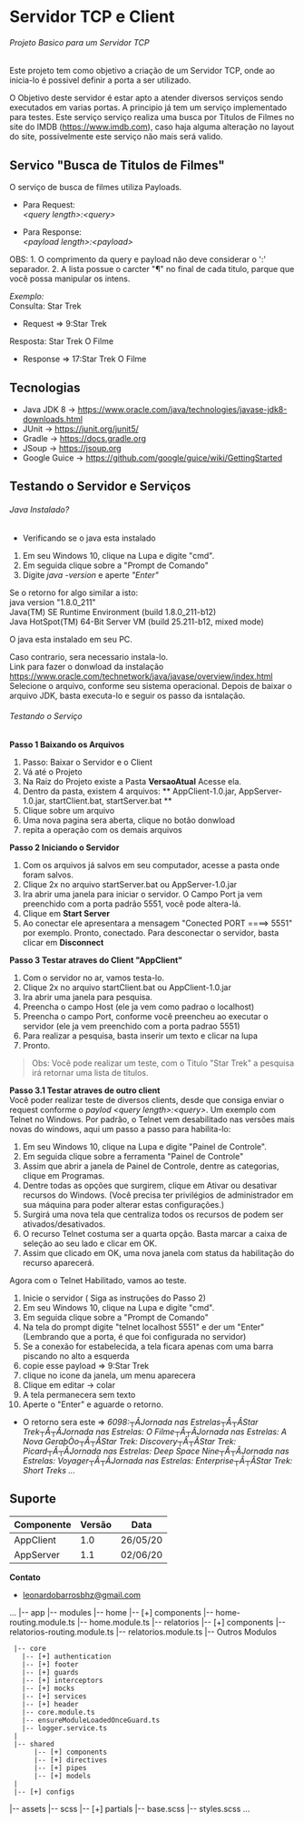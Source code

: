 # Servidor TCP e Client
###### Projeto Basico para um Servidor TCP 
Este projeto tem como objetivo a criação de um Servidor TCP, onde ao inicia-lo é possivel definir a porta a ser utilizado.

O Objetivo deste servidor é estar apto a atender diversos serviços sendo executados em varias portas. 
A principio já tem um serviço implementado para testes. Este serviço serviço realiza uma busca por Titulos de Filmes no site do IMDB 
(https://www.imdb.com), caso haja alguma alteração no layout do site, possivelmente este serviço não mais será valido.

## Servico "Busca de Titulos de Filmes"
O serviço de busca de filmes utiliza Payloads.</br>

- Para Request:<br>
*\<query length\>:\<query\>*  

- Para Response:<br>
*\<payload length\>:\<payload\>*

OBS: 1. O comprimento da query e payload não deve considerar o ':' separador.
     2. A lista possue o carcter "¶" no final de cada titulo, parque que você possa manipular os intens.
     
*Exemplo:*<br>
Consulta: Star Trek <br>
- Request =>  9:Star Trek

Resposta: Star Trek O Filme <br>
- Response =>  17:Star Trek O Filme


## Tecnologias

- Java JDK 8   -> https://www.oracle.com/java/technologies/javase-jdk8-downloads.html
- JUnit        -> https://junit.org/junit5/
- Gradle       -> https://docs.gradle.org
- JSoup        -> https://jsoup.org
- Google Guice -> https://github.com/google/guice/wiki/GettingStarted
 

## Testando o Servidor e Serviços

###### Java Instalado?


- Verificando se o java esta instalado

1. Em seu Windows 10, clique na Lupa e digite "cmd".
2. Em seguida clique sobre a "Prompt de Comando"
3. Digite *java -version* e aperte *"Enter"*
 
Se o retorno for algo similar a isto:<br>
java version "1.8.0_211"<br>
Java(TM) SE Runtime Environment (build 1.8.0_211-b12)<br>
Java HotSpot(TM) 64-Bit Server VM (build 25.211-b12, mixed mode)<br>

O java esta instalado em seu PC.<br>
 
Caso contrario, sera necessario instala-lo.</br> Link para fazer o donwload da instalação https://www.oracle.com/technetwork/java/javase/overview/index.html </br> Selecione o arquivo, conforme seu sistema operacional.
Depois de baixar o arquivo JDK, basta executa-lo e seguir os passo da isntalação.



###### Testando o Serviço 
 
 **Passo 1 Baixando os Arquivos**
 
 1. Passo: Baixar o Servidor e o Client
 2. Vá até o Projeto
 3. Na Raiz do Projeto existe a Pasta **VersaoAtual** Acesse ela.
 4. Dentro da pasta, existem 4 arquivos: ** AppClient-1.0.jar, AppServer-1.0.jar, startClient.bat, startServer.bat **
 5. Clique sobre um arquivo
 6. Uma nova pagina sera aberta, clique no botão donwload
 7. repita a operação com os demais arquivos
 
 **Passo 2 Iniciando o Servidor**
 
 1. Com os arquivos já salvos em seu computador, acesse a pasta onde foram salvos.
 2. Clique 2x no arquivo startServer.bat ou AppServer-1.0.jar
 3. Ira abrir uma janela para iniciar o servidor. O Campo Port ja vem preenchido com a porta padrão 5551, você pode altera-lá. 
 4. Clique em **Start Server**
 5. Ao conectar ele apresentara a mensagem "Conected PORT ====> 5551" por exemplo.
 Pronto, conectado. Para desconectar o servidor, basta clicar em **Disconnect**
 
 **Passo 3 Testar atraves do Client "AppClient"**
 1. Com o servidor no ar, vamos testa-lo.
 2. Clique 2x no arquivo startClient.bat ou AppClient-1.0.jar
 3. Ira abrir uma janela para pesquisa.
 4. Preencha o campo Host (ele ja vem como padrao o localhost)
 5. Preencha o campo Port, conforme você preencheu ao executar o servidor (ele ja vem preenchido com a porta padrao 5551) 
 6. Para realizar a pesquisa, basta inserir um texto e clicar na lupa
 7. Pronto.
  >Obs: Você pode realizar um teste, com o Titulo "Star Trek" a pesquisa irá retornar uma lista de titulos.
 
 **Passo 3.1 Testar atraves de outro client**<br>
 Você poder realizar teste de diversos clients, desde que consiga enviar o request conforme o *paylod* *\<query length\>:\<query\>*.
 Um exemplo com Telnet no Windows. Por padrão, o Telnet vem desabilitado nas versões mais novas do windows, aqui um passo a passo para habilita-lo:
 
 1. Em seu Windows 10, clique na Lupa e digite "Painel de Controle".
 2. Em seguida clique sobre a ferramenta "Painel de Controle"
 3. Assim que abrir a janela de Painel de Controle, dentre as categorias, clique em Programas.
 4. Dentre todas as opções que surgirem, clique em Ativar ou desativar recursos do Windows. (Você precisa ter privilégios de     administrador em sua máquina para poder alterar estas configurações.)
 5. Surgirá uma nova tela que centraliza todos os recursos de podem ser ativados/desativados.
 6. O recurso Telnet costuma ser a quarta opção. Basta marcar a caixa de seleção ao seu lado e clicar em OK.
 7. Assim que clicado em OK, uma nova janela com status da habilitação do recurso aparecerá.
 
 Agora com o Telnet Habilitado, vamos ao teste.
 1. Inicie o servidor ( Siga as instruções do Passo 2)
 2. Em seu Windows 10, clique na Lupa e digite "cmd".
 3. Em seguida clique sobre a "Prompt de Comando"
 4. Na tela do prompt digite "telnet localhost 5551" e der um "Enter" (Lembrando que a porta, é que foi configurada no servidor)
 5. Se a conexão for estabelecida, a tela ficara apenas com uma barra piscando no alto a esquerda
 6. copie esse payload =>  9:Star Trek 
 7. clique no icone da janela, um menu aparecera
 8. Clique em editar -> colar
 9. A tela permanecera sem texto
 10. Aperte o "Enter" e aguarde o retorno.
 
 - O retorno sera este => *6098:┬ÂJornada nas Estrelas┬Â┬ÂStar Trek┬Â┬ÂJornada nas Estrelas: O Filme┬Â┬ÂJornada nas Estrelas: A Nova GeraþÒo┬Â┬ÂStar Trek: Discovery┬Â┬ÂStar Trek: Picard┬Â┬ÂJornada nas Estrelas: Deep Space Nine┬Â┬ÂJornada nas Estrelas: Voyager┬Â┬ÂJornada nas Estrelas: Enterprise┬Â┬ÂStar Trek: Short Treks ...*
 
 
  ## Suporte
  
| Componente  |  Versão  | Data     |
| ------------| ---------|----------|
|  AppClient  |  1.0     | 26/05/20 |
|  AppServer  |  1.1     | 02/06/20 |
  
  
  **Contato**
* leonardobarrosbhz@gmail.com 

...
|-- app
     |-- modules
       |-- home
           |-- [+] components
           |-- home-routing.module.ts
           |-- home.module.ts
	   |-- relatorios
           |-- [+] components
           |-- relatorios-routing.module.ts
           |-- relatorios.module.ts
	   |-- Outros Modulos 
		
		
     |-- core
       |-- [+] authentication
       |-- [+] footer
       |-- [+] guards
       |-- [+] interceptors
       |-- [+] mocks
       |-- [+] services
       |-- [+] header
       |-- core.module.ts
       |-- ensureModuleLoadedOnceGuard.ts
       |-- logger.service.ts
     |
     |-- shared
          |-- [+] components
          |-- [+] directives
          |-- [+] pipes
          |-- [+] models
     |
     |-- [+] configs
|-- assets
     |-- scss
          |-- [+] partials
          |-- base.scss
          |-- styles.scss
...
  

